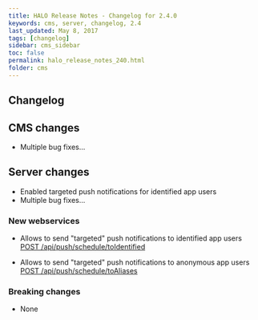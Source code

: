```yaml
---
title: HALO Release Notes - Changelog for 2.4.0
keywords: cms, server, changelog, 2.4
last_updated: May 8, 2017
tags: [changelog]
sidebar: cms_sidebar
toc: false
permalink: halo_release_notes_240.html
folder: cms
---
```


## Changelog

## CMS changes
- Multiple bug fixes...

## Server changes
- Enabled targeted push notifications for identified app users
- Multiple bug fixes...

### New webservices

- Allows to send "targeted" push notifications to identified app users
[POST /api/push/schedule/toIdentified]()

- Allows to send "targeted" push notifications to anonymous app users
[POST /api/push/schedule/toAliases]()

### Breaking changes

- None


